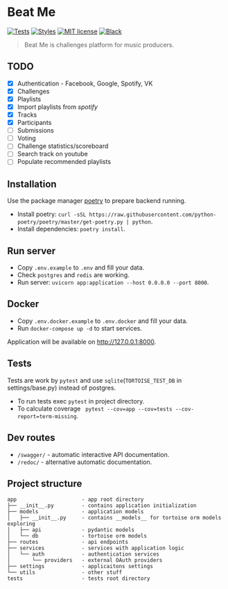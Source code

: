 # Beat Me

[![Tests](https://github.com/beatMeDev/beatMeBackend/workflows/tests/badge.svg)](https://github.com/beatMeDev/beatMeBackend/actions?query=workflow%3Atests)
[![Styles](https://github.com/beatMeDev/beatMeBackend/workflows/styles/badge.svg)](https://github.com/beatMeDev/beatMeBackend/actions?query=workflow%3Astyles)
[![MIT license](https://img.shields.io/badge/License-MIT-blue.svg)](https://github.com/beatMeDev/beatMeBackend/blob/master/LICENSE)
[![Black](https://img.shields.io/badge/code%20style-black-000000.svg)](https://github.com/psf/black)


> Beat Me is challenges platform for music producers.

## TODO

- [x] Authentication - Facebook, Google, Spotify, VK
- [x] Challenges
- [x] Playlists
- [x] Import playlists from *spotify*
- [x] Tracks
- [x] Participants
- [ ] Submissions
- [ ] Voting
- [ ] Challenge statistics/scoreboard
- [ ] Search track on youtube
- [ ] Populate recommended playlists

## Installation

Use the package manager [poetry](https://python-poetry.org/) to prepare backend running.

- Install poetry: `curl -sSL https://raw.githubusercontent.com/python-poetry/poetry/master/get-poetry.py | python`.
- Install dependencies: `poetry install`.

## Run server

- Copy `.env.example` to `.env` and fill your data.
- Check `postgres` and `redis` are working.
- Run server: `uvicorn app:application --host 0.0.0.0 --port 8000`.

## Docker

- Copy `.env.docker.example` to `.env.docker` and fill your data.
- Run `docker-compose up -d` to start services.

Application will be available on http://127.0.0.1:8000.

## Tests

Tests are work by `pytest` and use `sqlite`(`TORTOISE_TEST_DB` in settings/base.py) instead of postgres.

- To run tests exec `pytest` in project directory.
- To calculate coverage ` pytest --cov=app --cov=tests --cov-report=term-missing`.

## Dev routes

- `/swagger/` - automatic interactive API documentation.
- `/redoc/` - alternative automatic documentation.

## Project structure

```
app                     - app root directory
├── __init__.py         - contains application initialization
├── models              - application models
│   ├── __init__.py     - contains __models__ for tortoise orm models exploring
│   ├── api             - pydantic models
│   └── db              - tortoise orm models
├── routes              - api endpoints
├── services            - services with application logic
│   └── auth            - authentication services
│       └── providers   - external OAuth providers
├── settings            - applicaitons settings
└── utils               - other stuff
tests                   - tests root directory
```
